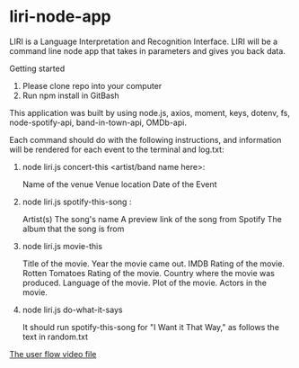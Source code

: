 # liri-node-app

LIRI is a Language Interpretation and Recognition Interface. LIRI will be a command line node app that takes in parameters and gives you back data.

Getting started
1. Please clone repo into your computer
2. Run npm install in GitBash

This application was built by using node.js, axios, moment, keys, dotenv, fs, node-spotify-api, band-in-town-api, OMDb-api.

Each command should do with the following instructions, and information will be rendered for each event to the terminal and log.txt:

1. node liri.js concert-this <artist/band name here>:

	Name of the venue
	Venue location
	Date of the Event
	
2. node liri.js spotify-this-song <song name here>:

	Artist(s)
	The song's name
	A preview link of the song from Spotify
	The album that the song is from
	
3. node liri.js movie-this <movie name here>
	
	Title of the movie.
    Year the movie came out.
    IMDB Rating of the movie.
    Rotten Tomatoes Rating of the movie.
    Country where the movie was produced.
    Language of the movie.
    Plot of the movie.
    Actors in the movie.
	
4. node liri.js do-what-it-says

	It should run spotify-this-song for "I Want it That Way," as follows the text in random.txt

[The user flow video file](./assets/video/user-flow.mp4)
